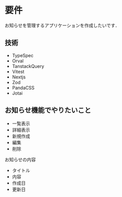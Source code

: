 # 要件

お知らせを管理するアプリケーションを作成したいです．

## 技術

- TypeSpec
- Orval
- TanstackQuery
- Vitest
- Nextjs
- Zod
- PandaCSS
- Jotai

## お知らせ機能でやりたいこと

- 一覧表示
- 詳細表示
- 新規作成
- 編集
- 削除

お知らせの内容
- タイトル
- 内容
- 作成日
- 更新日


